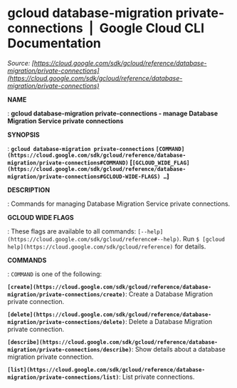 # gcloud database-migration private-connections  |  Google Cloud CLI Documentation

*Source: [https://cloud.google.com/sdk/gcloud/reference/database-migration/private-connections](https://cloud.google.com/sdk/gcloud/reference/database-migration/private-connections)*

**NAME**

: **gcloud database-migration private-connections - manage Database Migration Service private connections**

**SYNOPSIS**

: **`gcloud database-migration private-connections` `[COMMAND](https://cloud.google.com/sdk/gcloud/reference/database-migration/private-connections#COMMAND)` [`[GCLOUD_WIDE_FLAG](https://cloud.google.com/sdk/gcloud/reference/database-migration/private-connections#GCLOUD-WIDE-FLAGS) …`]**

**DESCRIPTION**

: Commands for managing Database Migration Service private connections.

**GCLOUD WIDE FLAGS**

: These flags are available to all commands: `[--help](https://cloud.google.com/sdk/gcloud/reference#--help)`.
Run `$ [gcloud help](https://cloud.google.com/sdk/gcloud/reference)` for details.

**COMMANDS**

: ``COMMAND`` is one of the following:

**`[create](https://cloud.google.com/sdk/gcloud/reference/database-migration/private-connections/create)`**:
Create a Database Migration private connection.

**`[delete](https://cloud.google.com/sdk/gcloud/reference/database-migration/private-connections/delete)`**:
Delete a Database Migration private connection.

**`[describe](https://cloud.google.com/sdk/gcloud/reference/database-migration/private-connections/describe)`**:
Show details about a database migration private connection.

**`[list](https://cloud.google.com/sdk/gcloud/reference/database-migration/private-connections/list)`**:
List private connections.